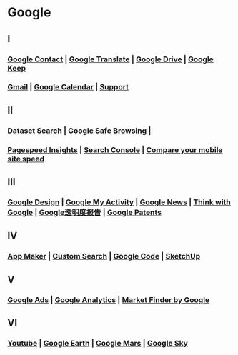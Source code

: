 # Google

## I

### [Google Contact](https://contacts.google.com/) \| [Google Translate](https://translate.google.com/) \| [Google Drive](https://drive.google.com/) \| [Google Keep](https://keep.google.com/)

### [Gmail](https://mail.google.com/) \| [Google Calendar](https://calendar.google.com/) \| [Support](https://support.google.com/)

## II

### [Dataset Search](https://toolbox.google.com/datasetsearch) \| [Google Safe Browsing](https://transparencyreport.google.com/safe-browsing/search) \| 

### [Pagespeed Insights](https://developers.google.com/speed/pagespeed/insights/) \| [Search Console](https://search.google.com/search-console) \| [Compare your mobile site speed](https://www.thinkwithgoogle.com/feature/testmysite/)

## III

### [Google Design](https://design.google/) \| [Google My Activity](https://myactivity.google.com/) \| [Google News](https://news.google.com/) \| [Think with Google](https://www.thinkwithgoogle.com/) \| [Google透明度报告](https://transparencyreport.google.com/) \| [Google Patents](https://patents.google.com/)

## IV

### [App Maker](https://appmaker.google.com/) \| [Custom Search](https://cse.google.com/) \| [Google Code](https://code.google.com/) \| [SketchUp](https://www.sketchup.com/)

## V

### [Google Ads](https://ads.google.com/home/) \| [Google Analytics](https://analytics.google.com/) \| [Market Finder by Google](https://marketfinder.thinkwithgoogle.com/)

## VI

### [Youtube](https://www.youtube.com/) \| [Google Earth](https://www.google.com/earth/) \| [Google Mars](https://www.google.com/mars/) \| [Google Sky](https://www.google.com/sky/)

